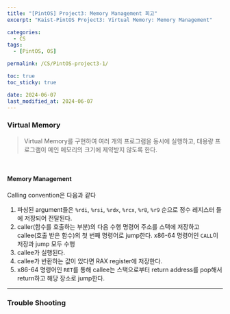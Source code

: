 ```yaml
---
title: "[PintOS] Project3: Memory Management 회고"
excerpt: "Kaist-PintOS Project3: Virtual Memory: Memory Management"

categories:
  - CS
tags:
  - [PintOS, OS]

permalink: /CS/PintOS-project3-1/

toc: true
toc_sticky: true

date: 2024-06-07
last_modified_at: 2024-06-07
---
```


### Virtual Memory

> Virtual Memory를 구현하여 여러 개의 프로그램을 동시에 실행하고, 대용량 프로그램이 메인 메모리의 크기에 제약받지 않도록 한다.




<br>

#### Memory Management

Calling convention은 다음과 같다

1. 파싱된 argument들은 `%rdi`, `%rsi`, `%rdx`, `%rcx`, `%r8`, `%r9` 순으로 정수 레지스터 들에 저장되어 전달된다.
2. caller(함수를 호출하는 부분)의 다음 수행 명령어 주소를 스택에 저장하고 callee(호출 받은 함수)의 첫 번째 명령어로 jump한다. x86-64 명령어인 `CALL`이 저장과 jump 모두 수행
3. callee가 실행된다.
4. callee가 반환하는 값이 있다면 RAX register에 저장한다.
5. x86-64 명령어인 `RET`를 통해 callee는 스택으로부터 return address를 pop해서 return하고 해당 장소로 jump한다.

---

### Trouble Shooting











